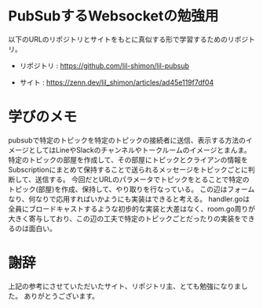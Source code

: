 # PubSubするWebsocketの勉強用
以下のURLのリポジトリとサイトをもとに真似する形で学習するためのリポジトリ。

- リポジトリ : https://github.com/lil-shimon/lil-pubsub

- サイト : https://zenn.dev/lil_shimon/articles/ad45e119f7df04

# 学びのメモ
pubsubで特定のトピックを特定のトピックの接続者に送信、表示する方法のイメージとしてはLineやSlackのチャンネルやトークルームのイメージとまんま。
特定のトピックの部屋を作成して、その部屋にトピックとクライアンの情報をSubscriptionにまとめて保持することで送られるメッセージをトピックごとに判断して、送信する。
今回だとURLのパラメータでトピックをとることで特定のトピック(部屋)を作成、保持して、やり取りを行なっている。
この辺はフォームなり、何なりで応用すればいかようにも実装はできると考える。
handler.goは全員にブロードキャストするような初歩的な実装と大差はなく、room.go周りが大きく寄与しており、この辺の工夫で特定のトピックごとだったりの実装をできるのは面白い。

# 謝辞
上記の参考にさせていただいたサイト、リポジトリ主、とても勉強になりました。
ありがとうございます。